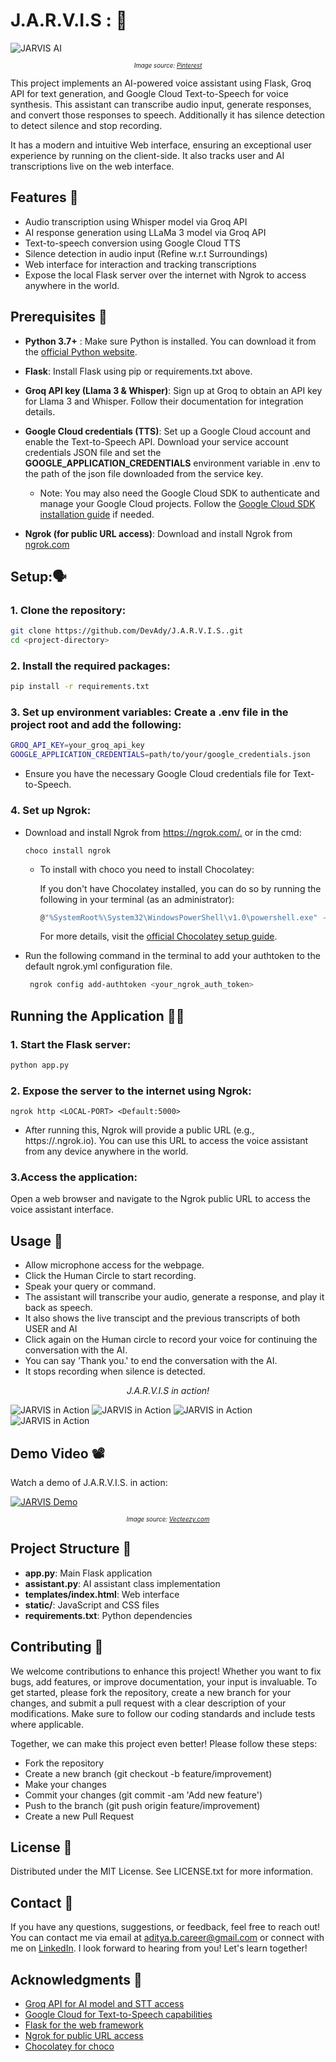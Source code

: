 # J.A.R.V.I.S : 🧠
<centre>![JARVIS AI](/jarvis.jpg)</centre>
<p align="center">
  <small><small><em>Image source: <a href="https://at.pinterest.com/pin/715439090790098312/">Pinterest</a></em></small></small>
</p>

This project implements an AI-powered voice assistant using Flask, Groq API for text generation, and Google Cloud Text-to-Speech for voice synthesis. This assistant can transcribe audio input, generate responses, and convert those responses to speech. Additionally it has silence detection to detect silence and stop recording. 

It has a modern and intuitive Web interface, ensuring an exceptional user experience by running on the client-side. It also tracks user and AI transcriptions live on the web interface. 
## Features :eyes:
 - Audio transcription using Whisper model via Groq API
 - AI response generation using LLaMa 3 model via Groq API
 - Text-to-speech conversion using Google Cloud TTS
 - Silence detection in audio input (Refine w.r.t Surroundings)
 - Web interface for interaction and tracking transcriptions
 - Expose the local Flask server over the internet with Ngrok to access anywhere in the world.

## Prerequisites :ninja:
 - **Python 3.7+** : Make sure Python is installed. You can download it from the [official Python website](https://www.python.org/downloads/).

 - **Flask**: Install Flask using pip or requirements.txt above.

 - **Groq API key (Llama 3 & Whisper)**: Sign up at Groq to obtain an API key for Llama 3 and Whisper. Follow their documentation for integration details.

 - **Google Cloud credentials (TTS)**: Set up a Google Cloud account and enable the Text-to-Speech API. Download your service account credentials JSON file and set the **GOOGLE_APPLICATION_CREDENTIALS** environment variable in .env to the path of the json file downloaded from the service key.
    - Note: You may also need the Google Cloud SDK to authenticate and manage your Google Cloud projects. Follow the [Google Cloud SDK installation guide](https://cloud.google.com/sdk/docs/install) if needed.

 - **Ngrok (for public URL access)**: Download and install Ngrok from [ngrok.com](https://ngrok.com)

## Setup:🗣
### 1. Clone the repository:
```bash
git clone https://github.com/DevAdy/J.A.R.V.I.S..git
cd <project-directory>
```
### 2. Install the required packages:
```bash
pip install -r requirements.txt
```
### 3. Set up environment variables: Create a .env file in the project root and add the following:
```bash
GROQ_API_KEY=your_groq_api_key
GOOGLE_APPLICATION_CREDENTIALS=path/to/your/google_credentials.json
```
  - Ensure you have the necessary Google Cloud credentials file for Text-to-Speech.

### 4. Set up Ngrok:
 - Download and install Ngrok from <https://ngrok.com/.> or in the cmd:
    ```
    choco install ngrok
    ```
    - To install with choco you need to install Chocolatey:
    
        If you don't have Chocolatey installed, you can do so by running the following in your terminal (as an administrator):
        ```bash
        @"%SystemRoot%\System32\WindowsPowerShell\v1.0\powershell.exe" -NoProfile -InputFormat None -ExecutionPolicy Bypass -Command "[System.Net.ServicePointManager]::SecurityProtocol = 3072; iex ((New-Object System.Net.WebClient).DownloadString('https://community.chocolatey.org/install.ps1'))" && SET "PATH=%PATH%;%ALLUSERSPROFILE%\chocolatey\bin"
        ```
        For more details, visit the [official Chocolatey setup guide](https://docs.chocolatey.org/en-us/choco/setup/).
 - Run the following command in the terminal to add your authtoken to the default ngrok.yml configuration file.
    ```bash
     ngrok config add-authtoken <your_ngrok_auth_token>
    ```

## Running the Application 🏃‍♂️
### 1. Start the Flask server:
```bash
python app.py
```

### 2. Expose the server to the internet using Ngrok:
```
ngrok http <LOCAL-PORT> <Default:5000>
```

 - After running this, Ngrok will provide a public URL (e.g., https://<random-string>.ngrok.io). You can use this URL to access the voice assistant from any device anywhere in the world.

### 3.Access the application:
Open a web browser and navigate to the Ngrok public URL to access the voice assistant interface.

## Usage 👣
 - Allow microphone access for the webpage.
 - Click the Human Circle to start recording.
 - Speak your query or command.
 - The assistant will transcribe your audio, generate a response, and play it back as speech.
 - It also shows the live transcipt and the previous transcripts of both USER and AI
 - Click again on the Human circle to record your voice for continuing the conversation with the AI.
 - You can say 'Thank you.' to end the conversation with the AI.
 - It stops recording when silence is detected.
<p align="center">
  <em>J.A.R.V.I.S in action!</em>
</p>

 ![JARVIS in Action](/1-Out.png)
 ![JARVIS in Action](/2-out.png)
 ![JARVIS in Action](/3-out.png)
 ![JARVIS in Action](/4-out.png)


## Demo Video 📽️
Watch a demo of J.A.R.V.I.S. in action:

[![JARVIS Demo](/jarvis-play.jpg)](https://youtu.be/piN19wG59RA?si=J-IebIWzW1kC8pcc)
<p align="center">
  <small><small><em>Image source: <a href="https://www.vecteezy.com/vector-art/44856760-black-and-blue-futuristic-gaming-background-with-technology-concept">Vecteezy.com</a></em></small></small>
</p>

 ## Project Structure 🦚
 - **app.py**: Main Flask application
 - **assistant.py**: AI assistant class implementation
 - **templates/index.html**: Web interface
 - **static/**: JavaScript and CSS files
 - **requirements.txt**: Python dependencies

 ## Contributing 🫶
We welcome contributions to enhance this project! Whether you want to fix bugs, add features, or improve documentation, your input is invaluable. To get started, please fork the repository, create a new branch for your changes, and submit a pull request with a clear description of your modifications. Make sure to follow our coding standards and include tests where applicable.

Together, we can make this project even better! Please follow these steps:
 - Fork the repository
 - Create a new branch (git checkout -b feature/improvement)
 - Make your changes
 - Commit your changes (git commit -am 'Add new feature')
 - Push to the branch (git push origin feature/improvement)
 - Create a new Pull Request
 ## License 👊
Distributed under the MIT License. See LICENSE.txt for more information.

## Contact 💬
If you have any questions, suggestions, or feedback, feel free to reach out! You can contact me via email at <aditya.b.career@gmail.com> or connect with me on [LinkedIn](https://www.linkedin.com/in/aditya-b-27466921a?utm_source=share&utm_campaign=share_via&utm_content=profile&utm_medium=android_app ). I look forward to hearing from you!
Let's learn together!

## Acknowledgments 🙏
 - [Groq API for AI model and STT access](https://groq.com/)
 - [Google Cloud for Text-to-Speech capabilities](https://cloud.google.com/free/?utm_source=google&utm_medium=cpc&utm_campaign=japac-IN-all-en-dr-BKWS-all-core-trial-EXA-dr-1605216&utm_content=text-ad-none-none-DEV_c-CRE_644159077391-ADGP_Hybrid+%7C+BKWS+-+EXA+%7C+Txt+-GCP-General-core+brand-main-KWID_43700074766895886-kwd-6458750523&userloc_9061994-network_g&utm_term=KW_google%20cloud&gad_source=1&gclid=EAIaIQobChMIt5acua76iAMVscc8Ah2tiAfIEAAYASAAEgJHt_D_BwE&gclsrc=aw.ds)
 - [Flask for the web framework](https://flask.palletsprojects.com/en/3.0.x/)
 - [Ngrok for public URL access](https://ngrok.com/)
 - [Chocolatey for choco](https://docs.chocolatey.org/en-us/choco/setup/)
 



